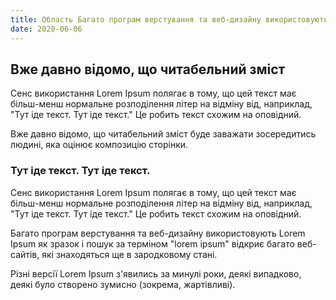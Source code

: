 ```yaml
---
title: Oбласть Багато програм верстування та веб-дизайну використовують
date: 2020-06-06
---
```


## Вже давно відомо, що читабельний зміст

Сенс використання Lorem Ipsum полягає в тому, що цей текст має більш-менш нормальне розподілення літер на відміну від, наприклад, "Тут іде текст. Тут іде текст." Це робить текст схожим на оповідний.

Вже давно відомо, що читабельний зміст буде заважати зосередитись людині, яка оцінює композицію сторінки.

### Тут іде текст. Тут іде текст.

Сенс використання Lorem Ipsum полягає в тому, що цей текст має більш-менш нормальне розподілення літер на відміну від, наприклад, "Тут іде текст. Тут іде текст." Це робить текст схожим на оповідний.

Багато програм верстування та веб-дизайну використовують Lorem Ipsum як зразок і пошук за терміном "lorem ipsum" відкриє багато веб-сайтів, які знаходяться ще в зародковому стані.

Різні версії Lorem Ipsum з'явились за минулі роки, деякі випадково, деякі було створено зумисно (зокрема, жартівливі).
